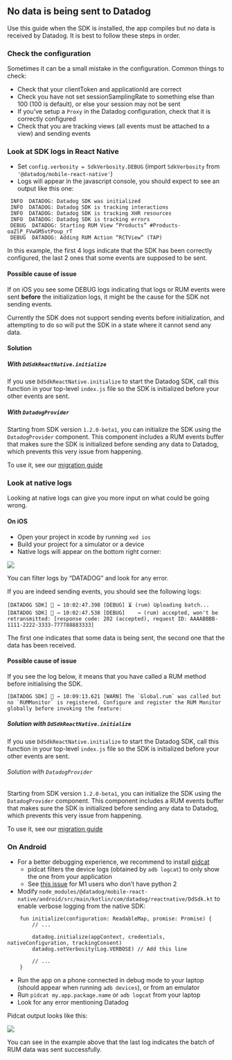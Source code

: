 ## No data is being sent to Datadog

Use this guide when the SDK is installed, the app compiles but no data is received by Datadog.
It is best to follow these steps in order.

### Check the configuration

Sometimes it can be a small mistake in the configuration. Common things to check:

-   Check that your clientToken and applicationId are correct
-   Check you have not set sessionSamplingRate to something else than 100 (100 is default), or else your session may not be sent
-   If you’ve setup a `Proxy` in the Datadog configuration, check that it is correctly configured
-   Check that you are tracking views (all events must be attached to a view) and sending events

### Look at SDK logs in React Native

-   Set `config.verbosity = SdkVerbosity.DEBUG` (import `SdkVerbosity` from `'@datadog/mobile-react-native'`)
-   Logs will appear in the javascript console, you should expect to see an output like this one:

```
 INFO  DATADOG: Datadog SDK was initialized
 INFO  DATADOG: Datadog SDK is tracking interactions
 INFO  DATADOG: Datadog SDK is tracking XHR resources
 INFO  DATADOG: Datadog SDK is tracking errors
 DEBUG  DATADOG: Starting RUM View “Products” #Products-oaZlP_FVwGM5vtPoup_rT
 DEBUG  DATADOG: Adding RUM Action “RCTView” (TAP)
```

In this example, the first 4 logs indicate that the SDK has been correctly configured, the last 2 ones that some events are supposed to be sent.

#### Possible cause of issue

If on iOS you see some DEBUG logs indicating that logs or RUM events were sent **before** the initialization logs, it might be the cause for the SDK not sending events.

Currently the SDK does not support sending events before initialization, and attempting to do so will put the SDK in a state where it cannot send any data.

#### Solution

##### With `DdSdkReactNative.initialize`

If you use `DdSdkReactNative.initialize` to start the Datadog SDK, call this function in your top-level `index.js` file so the SDK is initialized before your other events are sent.

##### With `DatadogProvider`

Starting from SDK version `1.2.0-beta1`, you can initialize the SDK using the `DatadogProvider` component. This component includes a RUM events buffer that makes sure the SDK is initialized before sending any data to Datadog, which prevents this very issue from happening.

To use it, see our [migration guide](./migrating_to_datadog_provider.md)

### Look at native logs

Looking at native logs can give you more input on what could be going wrong.

#### On iOS

-   Open your project in xcode by running `xed ios`
-   Build your project for a simulator or a device
-   Native logs will appear on the bottom right corner:

![](./xcode-logs.png)

You can filter logs by “DATADOG” and look for any error.

If you are indeed sending events, you should see the following logs:

```
[DATADOG SDK] 🐶 → 10:02:47.398 [DEBUG] ⏳ (rum) Uploading batch...
[DATADOG SDK] 🐶 → 10:02:47.538 [DEBUG]    → (rum) accepted, won't be retransmitted: [response code: 202 (accepted), request ID: AAAABBBB-1111-2222-3333-777788883333]
```

The first one indicates that some data is being sent, the second one that the data has been received.

#### Possible cause of issue

If you see the log below, it means that you have called a RUM method before initialising the SDK.

```
[DATADOG SDK] 🐶 → 10:09:13.621 [WARN] The `Global.rum` was called but no `RUMMonitor` is registered. Configure and register the RUM Monitor globally before invoking the feature:
```

##### Solution with `DdSdkReactNative.initialize`

If you use `DdSdkReactNative.initialize` to start the Datadog SDK, call this function in your top-level `index.js` file so the SDK is initialized before your other events are sent.

###### Solution with `DatadogProvider`

Starting from SDK version `1.2.0-beta1`, you can initialize the SDK using the `DatadogProvider` component. This component includes a RUM events buffer that makes sure the SDK is initialized before sending any data to Datadog, which prevents this very issue from happening.

To use it, see our [migration guide](./migrating_to_datadog_provider.md)

### On Android

-   For a better debugging experience, we recommend to install [pidcat](https://github.com/JakeWharton/pidcat)
    -   pidcat filters the device logs (obtained by `adb logcat`) to only show the one from your application
    -   See [this issue](https://github.com/JakeWharton/pidcat/issues/180#issuecomment-1124019329) for M1 users who don’t have python 2
-   Modify `node_modules/@datadog/mobile-react-native/android/src/main/kotlin/com/datadog/reactnative/DdSdk.kt` to enable verbose logging from the native SDK:

```
    fun initialize(configuration: ReadableMap, promise: Promise) {
        // ...

        datadog.initialize(appContext, credentials, nativeConfiguration, trackingConsent)
        datadog.setVerbosity(Log.VERBOSE) // Add this line

        // ...
    }
```

-   Run the app on a phone connected in debug mode to your laptop (should appear when running `adb devices`), or from an emulator
-   Run `pidcat my.app.package.name` or `adb logcat` from your laptop
-   Look for any error mentioning Datadog

Pidcat output looks like this:

![](./pidcat-logs.png)

You can see in the example above that the last log indicates the batch of RUM data was sent successfully.
